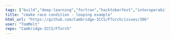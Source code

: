 ```yaml
---
tags: ["build","deep-learning","fortran","hacktoberfest","interoperability","machine-learning","python","pytorch","torch"]
title: "cmake race condition - looping example"
html_url: "https://github.com/Cambridge-ICCS/FTorch/issues/306"
user: "TomMelt"
repo: "Cambridge-ICCS/FTorch"
---
```


